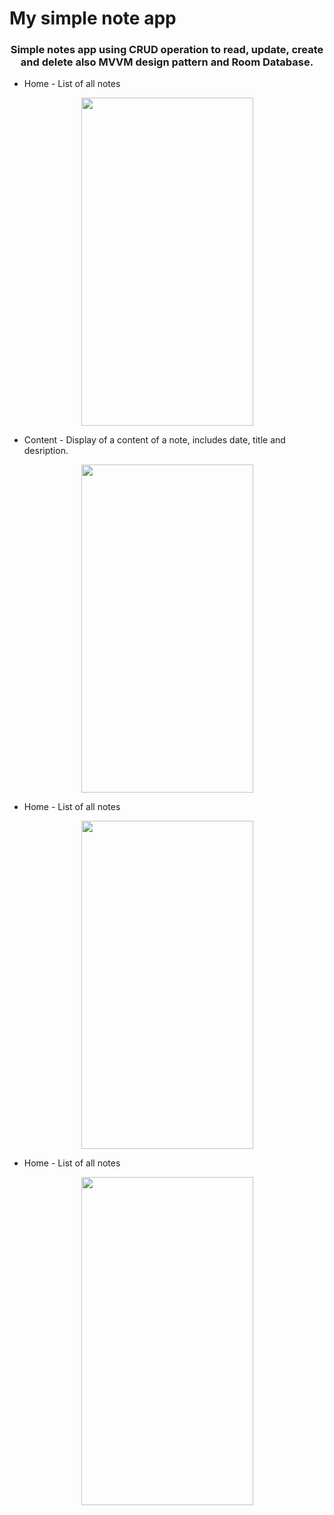 # My simple note app
### <p align="center">Simple notes app using CRUD operation to read, update, create and delete also MVVM design pattern and Room Database.</p>


* Home - List of all notes
<p align="center">
<img src ="https://user-images.githubusercontent.com/84693350/231753574-6bde3ac8-ebd6-41a4-bd50-801015cef371.jpg" width="275" height="525">
</p>

* Content - Display of a content of a note, includes date, title and desription.
<p align="center">
<img src ="https://user-images.githubusercontent.com/84693350/231753605-7ff692a8-5acf-44b0-a01e-93ac49c9492c.jpg" width="275" height="525">
</p>

* Home - List of all notes
<p align="center">
<img src ="https://user-images.githubusercontent.com/84693350/231753617-c5c781f9-4c01-4b8c-a4f6-8ba41000bf4a.jpg" width="275" height="525">
</p>

  * Home - List of all notes
<p align="center">
<img src ="https://user-images.githubusercontent.com/84693350/231753623-338da1e9-ece0-4f6a-a00b-cbe4e75cbbfc.jpg" width="275" height="525">
</p>
